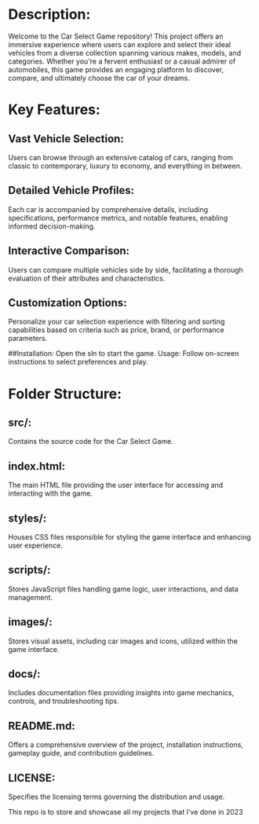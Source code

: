 # Description:
Welcome to the Car Select Game repository! This project offers an immersive experience where users can explore and select their ideal vehicles from a diverse collection spanning various makes, models, and categories. Whether you're a fervent enthusiast or a casual admirer of automobiles, this game provides an engaging platform to discover, compare, and ultimately choose the car of your dreams.

# Key Features:

## Vast Vehicle Selection:
Users can browse through an extensive catalog of cars, ranging from classic to contemporary, luxury to economy, and everything in between.

## Detailed Vehicle Profiles:
Each car is accompanied by comprehensive details, including specifications, performance metrics, and notable features, enabling informed decision-making.

## Interactive Comparison:
Users can compare multiple vehicles side by side, facilitating a thorough evaluation of their attributes and characteristics.

## Customization Options:
Personalize your car selection experience with filtering and sorting capabilities based on criteria such as price, brand, or performance parameters.

##Installation: Open the sln to start the game.
Usage: Follow on-screen instructions to select preferences and play.

# Folder Structure:

## src/:
Contains the source code for the Car Select Game.

## index.html:
The main HTML file providing the user interface for accessing and interacting with the game.

## styles/:
Houses CSS files responsible for styling the game interface and enhancing user experience.

## scripts/:
Stores JavaScript files handling game logic, user interactions, and data management.

## images/:
Stores visual assets, including car images and icons, utilized within the game interface.

## docs/:
Includes documentation files providing insights into game mechanics, controls, and troubleshooting tips.

## README.md:
Offers a comprehensive overview of the project, installation instructions, gameplay guide, and contribution guidelines.

## LICENSE:
Specifies the licensing terms governing the distribution and usage.


This repo is to store and showcase all my projects that I've done in 2023
